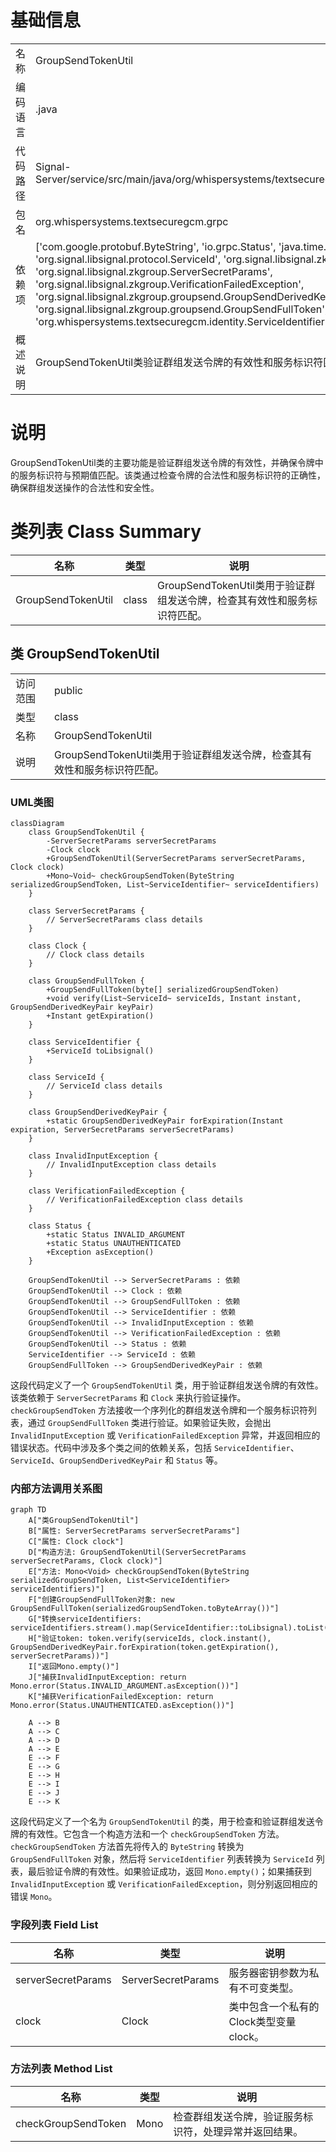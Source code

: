 # 基础信息

|      |      |
|------|------|
| 名称 | GroupSendTokenUtil |
| 编码语言 | .java |
| 代码路径 | Signal-Server/service/src/main/java/org/whispersystems/textsecuregcm/grpc/GroupSendTokenUtil.java |
| 包名 | org.whispersystems.textsecuregcm.grpc |
| 依赖项 | ['com.google.protobuf.ByteString', 'io.grpc.Status', 'java.time.Clock', 'java.util.List', 'org.signal.libsignal.protocol.ServiceId', 'org.signal.libsignal.zkgroup.InvalidInputException', 'org.signal.libsignal.zkgroup.ServerSecretParams', 'org.signal.libsignal.zkgroup.VerificationFailedException', 'org.signal.libsignal.zkgroup.groupsend.GroupSendDerivedKeyPair', 'org.signal.libsignal.zkgroup.groupsend.GroupSendFullToken', 'org.whispersystems.textsecuregcm.identity.ServiceIdentifier', 'reactor.core.publisher.Mono'] |
| 概述说明 | GroupSendTokenUtil类验证群组发送令牌的有效性和服务标识符匹配。 |

# 说明

GroupSendTokenUtil类的主要功能是验证群组发送令牌的有效性，并确保令牌中的服务标识符与预期值匹配。该类通过检查令牌的合法性和服务标识符的正确性，确保群组发送操作的合法性和安全性。

# 类列表 Class Summary

| 名称   | 类型  | 说明 |
|-------|------|-------------|
| GroupSendTokenUtil | class | GroupSendTokenUtil类用于验证群组发送令牌，检查其有效性和服务标识符匹配。 |



## 类 GroupSendTokenUtil

|      |      |
|------|------|
| 访问范围 | public |
| 类型 | class |
| 名称 | GroupSendTokenUtil |
| 说明 | GroupSendTokenUtil类用于验证群组发送令牌，检查其有效性和服务标识符匹配。 |


### UML类图

```mermaid
classDiagram
    class GroupSendTokenUtil {
        -ServerSecretParams serverSecretParams
        -Clock clock
        +GroupSendTokenUtil(ServerSecretParams serverSecretParams, Clock clock)
        +Mono~Void~ checkGroupSendToken(ByteString serializedGroupSendToken, List~ServiceIdentifier~ serviceIdentifiers)
    }

    class ServerSecretParams {
        // ServerSecretParams class details
    }

    class Clock {
        // Clock class details
    }

    class GroupSendFullToken {
        +GroupSendFullToken(byte[] serializedGroupSendToken)
        +void verify(List~ServiceId~ serviceIds, Instant instant, GroupSendDerivedKeyPair keyPair)
        +Instant getExpiration()
    }

    class ServiceIdentifier {
        +ServiceId toLibsignal()
    }

    class ServiceId {
        // ServiceId class details
    }

    class GroupSendDerivedKeyPair {
        +static GroupSendDerivedKeyPair forExpiration(Instant expiration, ServerSecretParams serverSecretParams)
    }

    class InvalidInputException {
        // InvalidInputException class details
    }

    class VerificationFailedException {
        // VerificationFailedException class details
    }

    class Status {
        +static Status INVALID_ARGUMENT
        +static Status UNAUTHENTICATED
        +Exception asException()
    }

    GroupSendTokenUtil --> ServerSecretParams : 依赖
    GroupSendTokenUtil --> Clock : 依赖
    GroupSendTokenUtil --> GroupSendFullToken : 依赖
    GroupSendTokenUtil --> ServiceIdentifier : 依赖
    GroupSendTokenUtil --> InvalidInputException : 依赖
    GroupSendTokenUtil --> VerificationFailedException : 依赖
    GroupSendTokenUtil --> Status : 依赖
    ServiceIdentifier --> ServiceId : 依赖
    GroupSendFullToken --> GroupSendDerivedKeyPair : 依赖
```

这段代码定义了一个 `GroupSendTokenUtil` 类，用于验证群组发送令牌的有效性。该类依赖于 `ServerSecretParams` 和 `Clock` 来执行验证操作。`checkGroupSendToken` 方法接收一个序列化的群组发送令牌和一个服务标识符列表，通过 `GroupSendFullToken` 类进行验证。如果验证失败，会抛出 `InvalidInputException` 或 `VerificationFailedException` 异常，并返回相应的错误状态。代码中涉及多个类之间的依赖关系，包括 `ServiceIdentifier`、`ServiceId`、`GroupSendDerivedKeyPair` 和 `Status` 等。


### 内部方法调用关系图

```mermaid
graph TD
    A["类GroupSendTokenUtil"]
    B["属性: ServerSecretParams serverSecretParams"]
    C["属性: Clock clock"]
    D["构造方法: GroupSendTokenUtil(ServerSecretParams serverSecretParams, Clock clock)"]
    E["方法: Mono<Void> checkGroupSendToken(ByteString serializedGroupSendToken, List<ServiceIdentifier> serviceIdentifiers)"]
    F["创建GroupSendFullToken对象: new GroupSendFullToken(serializedGroupSendToken.toByteArray())"]
    G["转换serviceIdentifiers: serviceIdentifiers.stream().map(ServiceIdentifier::toLibsignal).toList()"]
    H["验证token: token.verify(serviceIds, clock.instant(), GroupSendDerivedKeyPair.forExpiration(token.getExpiration(), serverSecretParams))"]
    I["返回Mono.empty()"]
    J["捕获InvalidInputException: return Mono.error(Status.INVALID_ARGUMENT.asException())"]
    K["捕获VerificationFailedException: return Mono.error(Status.UNAUTHENTICATED.asException())"]

    A --> B
    A --> C
    A --> D
    A --> E
    E --> F
    E --> G
    E --> H
    E --> I
    E --> J
    E --> K
```

这段代码定义了一个名为 `GroupSendTokenUtil` 的类，用于检查和验证群组发送令牌的有效性。它包含一个构造方法和一个 `checkGroupSendToken` 方法。`checkGroupSendToken` 方法首先将传入的 `ByteString` 转换为 `GroupSendFullToken` 对象，然后将 `ServiceIdentifier` 列表转换为 `ServiceId` 列表，最后验证令牌的有效性。如果验证成功，返回 `Mono.empty()`；如果捕获到 `InvalidInputException` 或 `VerificationFailedException`，则分别返回相应的错误 `Mono`。

### 字段列表 Field List

| 名称  | 类型  | 说明 |
|-------|-------|------|
| serverSecretParams | ServerSecretParams | 服务器密钥参数为私有不可变类型。 |
| clock | Clock | 类中包含一个私有的Clock类型变量clock。 |

### 方法列表 Method List

| 名称  | 类型  | 说明 |
|-------|-------|------|
| checkGroupSendToken | Mono<Void> | 检查群组发送令牌，验证服务标识符，处理异常并返回结果。 |




